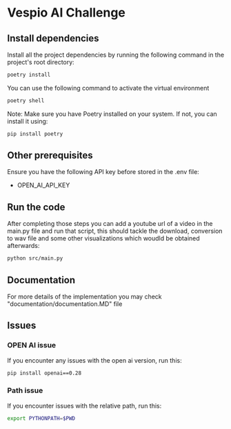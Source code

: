 # Vespio AI Challenge

## Install dependencies

Install all the project dependencies by running the following command in the 
project's root directory:

```bash
poetry install
```

You can use the following command to activate the virtual environment

```bash
poetry shell
```

Note: Make sure you have Poetry installed on your system. If not, you can install it
using:

```bash
pip install poetry
```

## Other prerequisites

Ensure you have the following API key before stored in the .env file:

- OPEN_AI_API_KEY

## Run the code

After completing those steps you can add a youtube url of a video in the main.py 
file and run that script, this should tackle the download, conversion to wav file and 
some other visualizations which woudld be obtained afterwards:

```bash
python src/main.py
```

## Documentation

For more details of the implementation you may check "documentation/documentation.MD" 
file

## Issues

### OPEN AI issue

If you encounter any issues with the open ai version, run this:

```bash
pip install openai==0.28
```

### Path issue

If you encounter issues with the relative path, run this:

```bash
export PYTHONPATH=$PWD
```